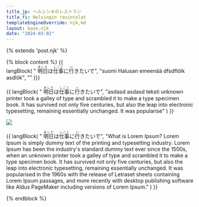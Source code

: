 ```yaml
---
title_jp: ヘルシンキのレストラン
title_fi: Helsingin ravintolat
templateEngineOverride: njk,md
layout: base.njk
date: "2024-03-02"
---
```


{% extends 'post.njk' %}

{% block content %}
{{   
langBlock(
    " <ruby>明日<rp>(</rp><rt>あした</rt><rp>)</rp></ruby>は<ruby>仕事<rp>(</rp><rt>しごと</rt><rp>)</rp></ruby>に<ruby>行<rp>(</rp><rt>い</rt><rp>)</rp></ruby>きたいで", 
    "suomi Halusan emeenää dfsdflölk asdlök", 
    ""
)}}

{{ langBlock(
    " <ruby>明日<rp>(</rp><rt>あした</rt><rp>)</rp></ruby>は<ruby>仕事<rp>(</rp><rt>しごと</rt><rp>)</rp></ruby>に<ruby>行<rp>(</rp><rt>い</rt><rp>)</rp></ruby>きたいで",
    "asdasd asdasd teksti  unknown printer took a galley of type and scrambled it to make a type specimen book. It has survived not only five centuries, but also the leap into electronic typesetting, remaining essentially unchanged. It was popularise"
    )
}}

<div class="row text-center">
<img class="thumbnail"
            src="../img/nikkori.jpeg" max-height="10">
</div>

{{ langBlock(
    " <ruby>明日<rp>(</rp><rt>あした</rt><rp>)</rp></ruby>は<ruby>仕事<rp>(</rp><rt>しごと</rt><rp>)</rp></ruby>に<ruby>行<rp>(</rp><rt>い</rt><rp>)</rp></ruby>きたいで", 
    "What is Lorem Ipsum?
Lorem Ipsum is simply dummy text of the printing and typesetting industry. Lorem Ipsum has been the industry's standard dummy text ever since the 1500s, when an unknown printer took a galley of type and scrambled it to make a type specimen book. It has survived not only five centuries, but also the leap into electronic typesetting, remaining essentially unchanged. It was popularised in the 1960s with the release of Letraset sheets containing Lorem Ipsum passages, and more recently with desktop publishing software like Aldus PageMaker including versions of Lorem Ipsum."
    )
}}


{% endblock %}